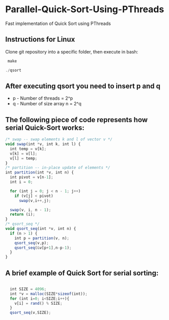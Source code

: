 # Parallel-Quick-Sort-Using-PThreads
Fast implementation of Quick Sort using PThreads
## Instructions for Linux
Clone  git repository into a specific folder, then execute in bash:
```javascript
 make
````
```javascript
./qsort
````
## After executing qsort you need to insert p and q

* p - Number of threads = 2^p
* q - Number of size array n = 2^q
 
## The following piece of code represents how serial Quick-Sort works:
```javascript
/* swap -- swap elements k and l of vector v */
void swap(int *v, int k, int l) {
  int temp = v[k];
  v[k] = v[l];
  v[l] = temp;
}
/* partition -- in-place update of elements */
int partition(int *v, int n) {
  int pivot = v[n-1];
  int i = 0;

  for (int j = 0; j < n - 1; j++)
    if (v[j] < pivot)
      swap(v,i++,j);

  swap(v, i, n - 1);
  return (i);
}
/* qsort_seq */
void qsort_seq(int *v, int n) {
  if (n > 1) {
    int p = partition(v, n);
    qsort_seq(v,p);
    qsort_seq(&v[p+1],n-p-1);
  }
}
```
## A brief example of Quick Sort for serial sorting:

```javascript

  int SIZE = 4096;
  int *v = malloc(SIZE*sizeof(int));
  for (int i=0; i<SIZE;i++){
    v[i] = rand() % SIZE;
  }
  qsort_seq(v,SIZE);
```

